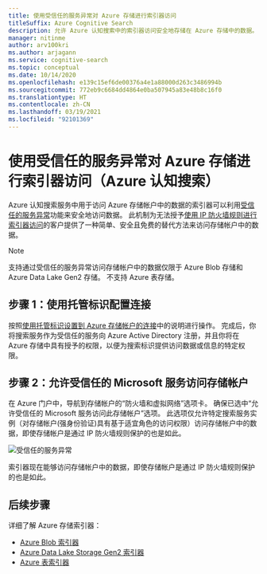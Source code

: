 ```yaml
---
title: 使用受信任的服务异常对 Azure 存储进行索引器访问
titleSuffix: Azure Cognitive Search
description: 允许 Azure 认知搜索中的索引器访问安全地存储在 Azure 存储中的数据。
manager: nitinme
author: arv100kri
ms.author: arjagann
ms.service: cognitive-search
ms.topic: conceptual
ms.date: 10/14/2020
ms.openlocfilehash: e139c15ef6de00376a4e1a88000d263c3486994b
ms.sourcegitcommit: 772eb9c6684dd4864e0ba507945a83e48b8c16f0
ms.translationtype: HT
ms.contentlocale: zh-CN
ms.lasthandoff: 03/19/2021
ms.locfileid: "92101369"
---
```

# <a name="indexer-access-to-azure-storage-using-the-trusted-service-exception-azure-cognitive-search"></a>使用受信任的服务异常对 Azure 存储进行索引器访问（Azure 认知搜索）

Azure 认知搜索服务中用于访问 Azure 存储帐户中的数据的索引器可以利用[受信任的服务异常](../storage/common/storage-network-security.md#exceptions)功能来安全地访问数据。 此机制为无法授予[使用 IP 防火墙规则进行索引器访问](search-indexer-howto-access-ip-restricted.md)的客户提供了一种简单、安全且免费的替代方法来访问存储帐户中的数据。

> [!NOTE]
> 支持通过受信任的服务异常访问存储帐户中的数据仅限于 Azure Blob 存储和 Azure Data Lake Gen2 存储。 不支持 Azure 表存储。

## <a name="step-1-configure-a-connection-using-a-managed-identity"></a>步骤 1：使用托管标识配置连接

按照[使用托管标识设置到 Azure 存储帐户的连接](search-howto-managed-identities-storage.md)中的说明进行操作。 完成后，你将搜索服务作为受信任的服务向 Azure Active Directory 注册，并且你将在 Azure 存储中具有授予的权限，以便为搜索标识提供访问数据或信息的特定权限。

## <a name="step-2-allow-trusted-microsoft-services-to-access-the-storage-account"></a>步骤 2：允许受信任的 Microsoft 服务访问存储帐户

在 Azure 门户中，导航到存储帐户的“防火墙和虚拟网络”选项卡。 确保已选中“允许受信任的 Microsoft 服务访问此存储帐户”选项。 此选项仅允许特定搜索服务实例（对存储帐户(强身份验证)具有基于适宜角色的访问权限）访问存储帐户中的数据，即使存储帐户是通过 IP 防火墙规则保护的也是如此。

![受信任的服务异常](media\search-indexer-howto-secure-access\exception.png "受信任的服务异常")

索引器现在能够访问存储帐户中的数据，即使存储帐户是通过 IP 防火墙规则保护的也是如此。

## <a name="next-steps"></a>后续步骤

详细了解 Azure 存储索引器：

- [Azure Blob 索引器](search-howto-indexing-azure-blob-storage.md)
- [Azure Data Lake Storage Gen2 索引器](search-howto-index-azure-data-lake-storage.md)
- [Azure 表索引器](search-howto-indexing-azure-tables.md)